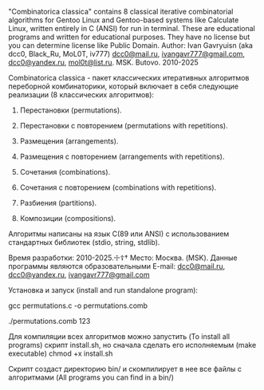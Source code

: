 "Combinatorica classica" contains 8 classical iterative combinatorial algorithms for Gentoo Linux and Gentoo-based systems like Calculate Linux, written entirely in C (ANSI) for run in terminal. These are educational programs and written for educational purposes. They have no license but you can determine license like Public Domain. Author: Ivan Gavryuisn (aka dcc0, Black_Ru, MoL0T, iv777) dcc0@mail.ru, ivangavr777@gmail.com, dcc0@yandex.ru, mol0t@list.ru. MSK. Butovo. 2010-2025

Combinatorica classica - пакет классических итеративных алгоритмов переборной комбинаторики,
который включает в себя следующие реализации (8 классических алгоритмов):

1) Перестановки (permutations).

2) Перестановки с повторением (permutations with repetitions).

3) Размещения (arrangements).

4) Размещения с повторением (arrangements with repetitions).

5) Сочетания (combinations).

6) Сочетания с повторением (combinations with repetitions).

7) Разбиения (partitions).

8) Композиции (compositions).


Алгоритмы написаны на язык C(89 или ANSI) с использованием
стандартных библиотек (stdio, string, stdlib).


Время разработки: 2010-2025.☩☦†
Место: Москва. (MSK).
Данные программы являются образовательными
E-mail: dcc0@mail.ru, dcc0@yandex.ru, ivangavr777@gmail.com

Установка и запуск (install and run standalone program):

gcc permutations.c  -o permutations.comb

./permutations.comb 123

Для компиляции всех алгоритмов можно запустить
(To install all programs)
скрипт install.sh, но сначала
сделать его исполняемым
(make executable)
chmod +x install.sh

Скрипт создаст директорию bin/
и скомпилирует в нее все файлы с алгоритмами
(All programs you can find in a bin/)
